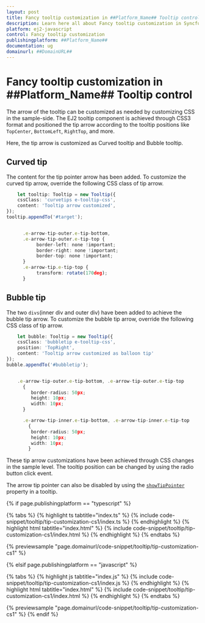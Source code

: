 ```yaml
---
layout: post
title: Fancy tooltip customization in ##Platform_Name## Tooltip control | Syncfusion
description: Learn here all about Fancy tooltip customization in Syncfusion ##Platform_Name## Tooltip control of Syncfusion Essential JS 2 and more.
platform: ej2-javascript
control: Fancy tooltip customization 
publishingplatform: ##Platform_Name##
documentation: ug
domainurl: ##DomainURL##
---
```


# Fancy tooltip customization in ##Platform_Name## Tooltip control

The arrow of the tooltip can be customized as needed by customizing CSS in the sample-side. The EJ2 tooltip component is achieved through CSS3 format and positioned the tip arrow according to the tooltip positions like `TopCenter`, `BottomLeft`, `RightTop`, and more.

Here, the tip arrow is customized as Curved tooltip and Bubble tooltip.

## Curved tip

The content for the tip pointer arrow has been added. To customize the curved tip arrow, override the following CSS class of tip arrow.

```ts
    let tooltip: Tooltip = new Tooltip({
    cssClass: 'curvetips e-tooltip-css',
    content: 'Tooltip arrow customized',
});
tooltip.appendTo('#target');
```

```ts

      .e-arrow-tip-outer.e-tip-bottom,
      .e-arrow-tip-outer.e-tip-top {
           border-left: none !important;
           border-right: none !important;
           border-top: none !important;
      }
      .e-arrow-tip.e-tip-top {
           transform: rotate(170deg);
      }

```

## Bubble tip

The two `divs`(inner div and outer div) have been added to achieve the bubble tip arrow. To customize the bubble tip arrow, override the following CSS class of tip arrow.

```ts
    let bubble: Tooltip = new Tooltip({
    cssClass: 'bubbletip e-tooltip-css',
    position: 'TopRight',
    content: 'Tooltip arrow customized as balloon tip'
});
bubble.appendTo('#bubbletip');
```

```ts

    .e-arrow-tip-outer.e-tip-bottom, .e-arrow-tip-outer.e-tip-top
      {
         border-radius: 50px;
         height: 10px;
         width: 10px;
      }

      .e-arrow-tip-inner.e-tip-bottom, .e-arrow-tip-inner.e-tip-top
        {
         border-radius: 50px;
         height: 10px;
         width: 10px;
        }
```

These tip arrow customizations have been achieved through CSS changes in the sample level. The tooltip position can be changed by using the radio button click event.

The arrow tip pointer can also be disabled by using the [`showTipPointer`](../../api/tooltip#showtippointer) property in a tooltip.

{% if page.publishingplatform == "typescript" %}

 {% tabs %}
{% highlight ts tabtitle="index.ts" %}
{% include code-snippet/tooltip/tip-customization-cs1/index.ts %}
{% endhighlight %}
{% highlight html tabtitle="index.html" %}
{% include code-snippet/tooltip/tip-customization-cs1/index.html %}
{% endhighlight %}
{% endtabs %}
        
{% previewsample "page.domainurl/code-snippet/tooltip/tip-customization-cs1" %}

{% elsif page.publishingplatform == "javascript" %}

{% tabs %}
{% highlight js tabtitle="index.js" %}
{% include code-snippet/tooltip/tip-customization-cs1/index.js %}
{% endhighlight %}
{% highlight html tabtitle="index.html" %}
{% include code-snippet/tooltip/tip-customization-cs1/index.html %}
{% endhighlight %}
{% endtabs %}

{% previewsample "page.domainurl/code-snippet/tooltip/tip-customization-cs1" %}
{% endif %}